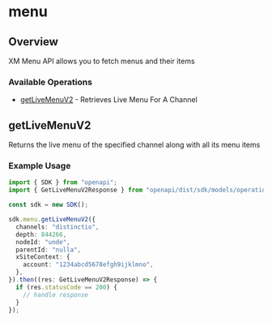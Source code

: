 # menu

## Overview

XM Menu API allows you to fetch menus and their items

### Available Operations

* [getLiveMenuV2](#getlivemenuv2) - Retrieves Live Menu For A Channel

## getLiveMenuV2

Returns the live menu of the specified channel along with all its menu items

### Example Usage

```typescript
import { SDK } from "openapi";
import { GetLiveMenuV2Response } from "openapi/dist/sdk/models/operations";

const sdk = new SDK();

sdk.menu.getLiveMenuV2({
  channels: "distinctio",
  depth: 844266,
  nodeId: "unde",
  parentId: "nulla",
  xSiteContext: {
    account: "1234abcd5678efgh9ijklmno",
  },
}).then((res: GetLiveMenuV2Response) => {
  if (res.statusCode == 200) {
    // handle response
  }
});
```
